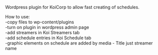 Wordpress plugin for KoiCorp to allow fast creating of schedules.

How to use:<br>
-copy files to wp-content/plugins<br>
-turn on plugin in wordpress admin page<br>
-add streamers in Koi Streamers tab<br>
-add schedule entries in Koi Schedule tab<br>
-graphic elements on schedule are added by media - Title just streamer name
